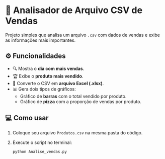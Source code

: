 # 🧾 Analisador de Arquivo CSV de Vendas

Projeto simples que analisa um arquivo `.csv` com dados de vendas e exibe as informações mais importantes.

## ⚙️ Funcionalidades

- 🔍 Mostra o **dia com mais vendas**.
- 🏆 Exibe o **produto mais vendido**.
- 💾 Converte o CSV em **arquivo Excel (.xlsx)**.
- 📊 Gera dois tipos de gráficos:
   - Gráfico de **barras** com o total vendido por produto.
   - Gráfico de **pizza** com a proporção de vendas por produto.

## 💻 Como usar

1. Coloque seu arquivo `Produtos.csv` na mesma pasta do código.
2. Execute o script no terminal:

   ```bash
   python Analise_vendas.py
